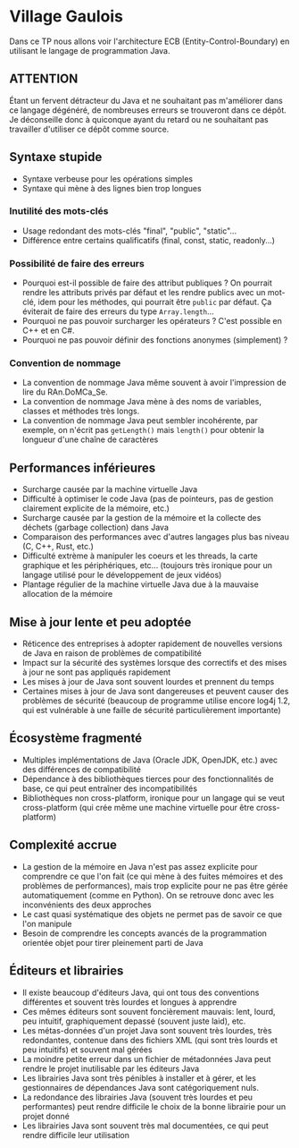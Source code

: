# Village Gaulois

Dans ce TP nous allons voir l'architecture ECB (Entity-Control-Boundary) en utilisant le langage de programmation Java.

## ATTENTION
Étant un fervent détracteur du Java et ne souhaitant pas m'améliorer dans ce langage dégénéré, de nombreuses erreurs se trouveront dans ce dépôt. Je déconseille donc à quiconque ayant du retard ou ne souhaitant pas travailler d'utiliser ce dépôt comme source.

## Syntaxe stupide
  - Syntaxe verbeuse pour les opérations simples
  - Syntaxe qui mène à des lignes bien trop longues

### Inutilité des mots-clés
  - Usage redondant des mots-clés "final", "public", "static"...
  - Différence entre certains qualificatifs (final, const, static, readonly...)

### Possibilité de faire des erreurs
  - Pourquoi est-il possible de faire des attribut publiques ?
    On pourrait rendre les attributs privés par défaut et les rendre publics avec un mot-clé, idem pour les méthodes, qui pourrait être `public` par défaut. Ça éviterait de faire des erreurs du type ```Array.length```...
  - Pourquoi ne pas pouvoir surcharger les opérateurs ? C'est possible en C++ et en C#.
  - Pourquoi ne pas pouvoir définir des fonctions anonymes (simplement) ?

### Convention de nommage
  - La convention de nommage Java même souvent à avoir l'impression de lire du RAn.DoMCa_Se.
  - La convention de nommage Java mène à des noms de variables, classes et méthodes très longs.
  - La convention de nommage Java peut sembler incohérente, par exemple, on n'écrit pas `getLength()` mais `length()` pour obtenir la longueur d'une chaîne de caractères

## Performances inférieures
  - Surcharge causée par la machine virtuelle Java
  - Difficulté à optimiser le code Java (pas de pointeurs, pas de gestion clairement explicite de la mémoire, etc.)
  - Surcharge causée par la gestion de la mémoire et la collecte des déchets (garbage collection) dans Java
  - Comparaison des performances avec d'autres langages plus bas niveau (C, C++, Rust, etc.)
  - Difficulté extrème à manipuler les coeurs et les threads, la carte graphique et les périphériques, etc... (toujours très ironique pour un langage utilisé pour le développement de jeux vidéos)
  - Plantage régulier de la machine virtuelle Java due à la mauvaise allocation de la mémoire

## Mise à jour lente et peu adoptée
  - Réticence des entreprises à adopter rapidement de nouvelles versions de Java en raison de problèmes de compatibilité
  - Impact sur la sécurité des systèmes lorsque des correctifs et des mises à jour ne sont pas appliqués rapidement
  - Les mises à jour de Java sont souvent lourdes et prennent du temps
  - Certaines mises à jour de Java sont dangereuses et peuvent causer des problèmes de sécurité (beaucoup de programme utilise encore log4j 1.2, qui est vulnérable à une faille de sécurité particulièrement importante)

## Écosystème fragmenté
  - Multiples implémentations de Java (Oracle JDK, OpenJDK, etc.) avec des différences de compatibilité
  - Dépendance à des bibliothèques tierces pour des fonctionnalités de base, ce qui peut entraîner des incompatibilités
  - Bibliothèques non cross-platform, ironique pour un langage qui se veut cross-platform (qui crée même une machine virtuelle pour être cross-platform)

## Complexité accrue
  - La gestion de la mémoire en Java n'est pas assez explicite pour comprendre ce que l'on fait (ce qui mène à des fuites mémoires et des problèmes de performances), mais trop explicite pour ne pas être gérée automatiquement (comme en Python). On se retrouve donc avec les inconvénients des deux approches
  - Le cast quasi systématique des objets ne permet pas de savoir ce que l'on manipule
  - Besoin de comprendre les concepts avancés de la programmation orientée objet pour tirer pleinement parti de Java

## Éditeurs et librairies
  - Il existe beaucoup d'éditeurs Java, qui ont tous des conventions différentes et souvent très lourdes et longues à apprendre
  - Ces mêmes éditeurs sont souvent foncièrement mauvais: lent, lourd, peu intuitif, graphiquement depassé (souvent juste laid), etc.
  - Les métas-données d'un projet Java sont souvent très lourdes, très redondantes, contenue dans des fichiers XML (qui sont très lourds et peu intuitifs) et souvent mal gérées
  - La moindre petite erreur dans un fichier de métadonnées Java peut rendre le projet inutilisable par les éditeurs Java
  - Les librairies Java sont très pénibles à installer et à gérer, et les gestionnaires de dépendances Java sont catégoriquement nuls.
  - La redondance des librairies Java (souvent très lourdes et peu performantes) peut rendre difficile le choix de la bonne librairie pour un projet donné
  - Les librairies Java sont souvent très mal documentées, ce qui peut rendre difficile leur utilisation